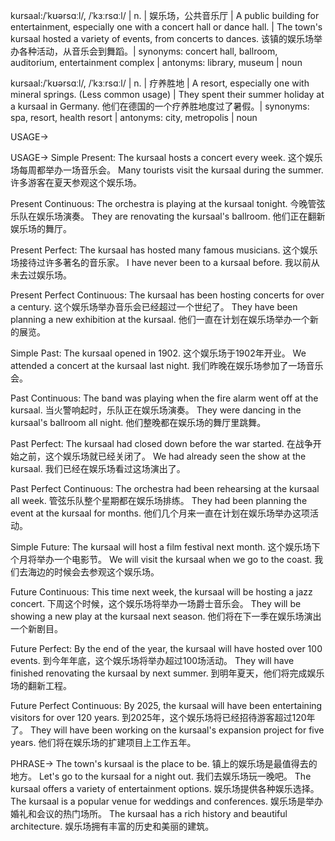 kursaal:/ˈkʊərsɑːl/, /ˈkɜːrsɑːl/ | n. |  娱乐场，公共音乐厅 | A public building for entertainment, especially one with a concert hall or dance hall. |  The town's kursaal hosted a variety of events, from concerts to dances.  该镇的娱乐场举办各种活动，从音乐会到舞蹈。| synonyms:  concert hall, ballroom, auditorium, entertainment complex | antonyms: library, museum | noun

kursaal:/ˈkʊərsɑːl/, /ˈkɜːrsɑːl/ | n. |  疗养胜地 | A resort, especially one with mineral springs. (Less common usage) |  They spent their summer holiday at a kursaal in Germany. 他们在德国的一个疗养胜地度过了暑假。| synonyms: spa, resort, health resort | antonyms: city, metropolis | noun


USAGE->

USAGE->
Simple Present:
The kursaal hosts a concert every week.  这个娱乐场每周都举办一场音乐会。
Many tourists visit the kursaal during the summer.  许多游客在夏天参观这个娱乐场。

Present Continuous:
The orchestra is playing at the kursaal tonight.  今晚管弦乐队在娱乐场演奏。
They are renovating the kursaal's ballroom.  他们正在翻新娱乐场的舞厅。

Present Perfect:
The kursaal has hosted many famous musicians.  这个娱乐场接待过许多著名的音乐家。
I have never been to a kursaal before.  我以前从未去过娱乐场。

Present Perfect Continuous:
The kursaal has been hosting concerts for over a century.  这个娱乐场举办音乐会已经超过一个世纪了。
They have been planning a new exhibition at the kursaal.  他们一直在计划在娱乐场举办一个新的展览。

Simple Past:
The kursaal opened in 1902.  这个娱乐场于1902年开业。
We attended a concert at the kursaal last night.  我们昨晚在娱乐场参加了一场音乐会。

Past Continuous:
The band was playing when the fire alarm went off at the kursaal.  当火警响起时，乐队正在娱乐场演奏。
They were dancing in the kursaal's ballroom all night.  他们整晚都在娱乐场的舞厅里跳舞。

Past Perfect:
The kursaal had closed down before the war started.  在战争开始之前，这个娱乐场就已经关闭了。
We had already seen the show at the kursaal.  我们已经在娱乐场看过这场演出了。

Past Perfect Continuous:
The orchestra had been rehearsing at the kursaal all week.  管弦乐队整个星期都在娱乐场排练。
They had been planning the event at the kursaal for months.  他们几个月来一直在计划在娱乐场举办这项活动。

Simple Future:
The kursaal will host a film festival next month.  这个娱乐场下个月将举办一个电影节。
We will visit the kursaal when we go to the coast.  我们去海边的时候会去参观这个娱乐场。

Future Continuous:
This time next week, the kursaal will be hosting a jazz concert.  下周这个时候，这个娱乐场将举办一场爵士音乐会。
They will be showing a new play at the kursaal next season.  他们将在下一季在娱乐场演出一个新剧目。

Future Perfect:
By the end of the year, the kursaal will have hosted over 100 events.  到今年年底，这个娱乐场将举办超过100场活动。
They will have finished renovating the kursaal by next summer.  到明年夏天，他们将完成娱乐场的翻新工程。

Future Perfect Continuous:
By 2025, the kursaal will have been entertaining visitors for over 120 years.  到2025年，这个娱乐场将已经招待游客超过120年了。
They will have been working on the kursaal's expansion project for five years.  他们将在娱乐场的扩建项目上工作五年。


PHRASE->
The town's kursaal is the place to be.  镇上的娱乐场是最值得去的地方。
Let's go to the kursaal for a night out.  我们去娱乐场玩一晚吧。
The kursaal offers a variety of entertainment options.  娱乐场提供各种娱乐选择。
The kursaal is a popular venue for weddings and conferences.  娱乐场是举办婚礼和会议的热门场所。
The kursaal has a rich history and beautiful architecture.  娱乐场拥有丰富的历史和美丽的建筑。
